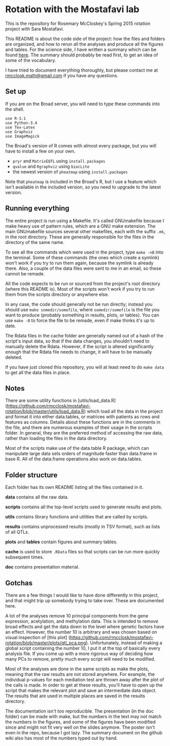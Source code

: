 Rotation with the Mostafavi lab
===============================

This is the repository for Rosemary McCloskey's Spring 2015 rotation project
with Sara Mostafavi.

This README is about the code side of the project: how the files and folders
are organized, and how to rerun all the analyses and produce all the figures
and tables. For the science side, I have written a summary which can be found
[here](https://github.com/rmcclosk/mostafavi-rotation/wiki/Summary). The
summary should probably be read first, to get an idea of some of the
vocabulary.

I have tried to document everything thoroughly, but please contact me at
<rmcclosk.math@gmail.com> if you have any questions.

Set up
------

If you are on the Broad server, you will need to type these commands into the
shell.

    use R-3.1
    use Python-3.4
    use Tex-Latex
    use Graphviz
    use ImageMagick

The Broad's version of R comes with almost every package, but you will have to
install a few on your own.

* `pryr` and `MatrixEQTL` using `install.packages`
* `qvalue` and `Rgraphviz` using `biocLite`
* the newest version of `pheatmap` using `install.packages`

Note that `pheatmap` is included in the Broad's R, but I use a feature which
isn't available in the included version, so you need to upgrade to the latest
version.

Running everything
------------------

The entire project is run using a Makefile. It's called GNUmakefile because I
make heavy use of pattern rules, which are a GNU make extension. The main
GNUmakefile sources several other makefiles, each with the suffix `.mk`, in the
root directory. These are generally responsible for the files in the directory
of the same name.

To see all the commands which were used in the project, type `make -nB` into
the terminal. Some of these commands (the ones which create a symlink) won't
work if you try to run them again, because the symlink is already there. Also,
a couple of the data files were sent to me in an email, so these cannot be
remade.

All the code expects to be run or sourced from the project's root directory
(where this README is). Most of the scripts won't work if you try to run them
from the scripts directory or anywhere else. 

In any case, the code should generally not be run directly; instead you should
use `make somedir/somefile`, where `somedir/somefile` is the file you want to
produce (probably something in results, plots, or tables). You can use `make
-B` to force the file to be remade, even if make thinks it's up to date.

The Rdata files in the cache folder are generally named out of a hash of the
script's input data, so that if the data changes, you shouldn't need to
manually delete the Rdata. However, if the script is altered significantly
enough that the Rdata file needs to change, it will have to be manually
deleted.

If you have just cloned this repository, you will at least need to do 
`make data` to get all the data files in place.

Notes
-----

There are some utility functions in [utils/load_data.R]
(https://github.com/rmcclosk/mostafavi-rotation/blob/master/utils/load_data.R)
which load all the data in the project and format it into either data.tables,
or matrices with patients as rows and features as columns. Details about these
functions are in the comments in the file, and there are numerous examples of
their usage in the scripts folder. In general, they are the preferred method of
accessing the raw data, rather than loading the files in the data directory.

Most of the scripts make use of the data.table R package, which can manipulate
large data sets orders of magnitude faster than data.frame in base R. All of
the data.frame operations also work on data.tables.

Folder structure
----------------

Each folder has its own README listing all the files contained in it.

__data__ contains all the raw data.

__scripts__ contains all the top-level scripts used to generate results and
plots.

__utils__ contains library functions and utilities that are called by scripts.

__results__ contains unprocessed results (mostly in TSV format), such as lists
of all QTLs.

__plots__ and __tables__ contain figures and summary tables.

__cache__ is used to store `.RData` files so that scripts can be run more
quickly subsequent times. 

__doc__ contains presentation material.

Gotchas
-------

There are a few things I would like to have done differently in this project,
and that might trip up somebody trying to take over. These are documented here.

A lot of the analyses remove 10 principal components from the gene expression,
acetylation, and methylation data. This is intended to remove broad effects and
get the data down to the level where genetic factors have an effect.  However,
the number 10 is arbitrary and was chosen based on visual inspection of [this
plot]
(https://github.com/rmcclosk/mostafavi-rotation/blob/master/plots/qtl_pca.png).
Unfortunately, instead of making a global script containing the number 10, I
put it at the top of basically every analysis file. If you come up with a more
rigorous way of deciding how many PCs to remove, pretty much every script will
need to be modified.

Most of the analyses are done in the same scripts as make the plots,
meaning that the raw results are not stored anywhere. For example, the
individual p-values for each mediation test are thrown away after the plot of
the calls is made. In order to get at these results, you'll have to open up the
script that makes the relevant plot and save an intermediate data object. The
results that are used in multiple places are saved in the results directory.

The documentation isn't too reproducible. The presentation (in the doc folder)
can be made with make, but the numbers in the text may not match the numbers in
the figures, and some of the figures have been modified since and might not fit
very well on the slides anymore. The poster isn't even in the repo, because I
got lazy. The summary document on the github wiki also has most of the numbers
typed out by hand.

